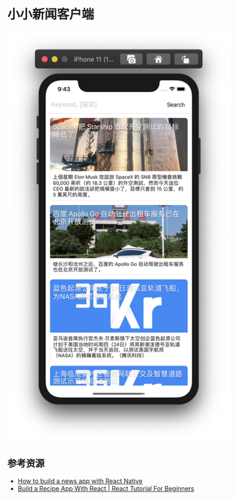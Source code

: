 # 小小新闻客户端

![screenshot](./screenshot.png)

## 参考资源

- [How to build a news app with React Native](https://www.freecodecamp.org/news/create-a-news-app-using-react-native-ced249263627/)
- [Build a Recipe App With React | React Tutorial For Beginners](https://www.youtube.com/watch?v=U9T6YkEDkMo)
